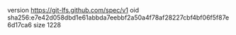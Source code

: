 version https://git-lfs.github.com/spec/v1
oid sha256:e7e42d058dbd1e61abbda7eebbf2a50a4f78af28227cbf4bf06f5f87e6d17ca6
size 1228
